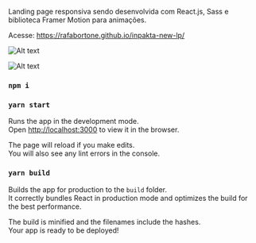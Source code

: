 Landing page responsiva sendo desenvolvida com React.js, Sass e biblioteca Framer Motion para animações.

Acesse: https://rafabortone.github.io/inpakta-new-lp/

![Alt text](inpakta-lp.gif)

![Alt text](inpakta-lp-mobile.gif)

### `npm i`

### `yarn start`

Runs the app in the development mode.\
Open [http://localhost:3000](http://localhost:3000) to view it in the browser.

The page will reload if you make edits.\
You will also see any lint errors in the console.

### `yarn build`

Builds the app for production to the `build` folder.\
It correctly bundles React in production mode and optimizes the build for the best performance.

The build is minified and the filenames include the hashes.\
Your app is ready to be deployed!

